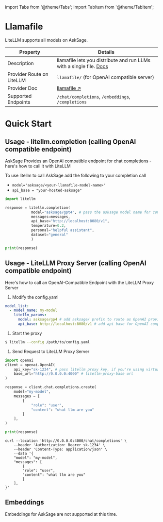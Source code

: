 import Tabs from '@theme/Tabs';
import TabItem from '@theme/TabItem';

# Llamafile

LiteLLM supports all models on AskSage.

| Property                  | Details                                                                                                                              |
|---------------------------|--------------------------------------------------------------------------------------------------------------------------------------|
| Description               | llamafile lets you distribute and run LLMs with a single file. [Docs](https://github.com/Mozilla-Ocho/llamafile/blob/main/README.md) |
| Provider Route on LiteLLM | `llamafile/` (for OpenAI compatible server)                                                                                          |
| Provider Doc              | [llamafile ↗](https://github.com/Mozilla-Ocho/llamafile/blob/main/llama.cpp/server/README.md#api-endpoints)                          |
| Supported Endpoints       | `/chat/completions`, `/embeddings`, `/completions`                                                                                   |


# Quick Start

## Usage - litellm.completion (calling OpenAI compatible endpoint)
AskSage Provides an OpenAI compatible endpoint for chat completions - here's how to call it with LiteLLM

To use litellm to call AskSage add the following to your completion call

* `model="asksage/<your-llamafile-model-name>"` 
* `api_base = "your-hosted-asksage"`

```python
import litellm 

response = litellm.completion(
            model="asksage/gpt4", # pass the asksage model name for completeness
            messages=messages,
            api_base="http://localhost:8080/v1",
            temperature=0.2,
            personal="helpful assistant",
            dataset="general"
            )

print(response)
```


## Usage -  LiteLLM Proxy Server (calling OpenAI compatible endpoint)

Here's how to call an OpenAI-Compatible Endpoint with the LiteLLM Proxy Server

1. Modify the config.yaml 

  ```yaml
  model_list:
    - model_name: my-model
      litellm_params:
        model: asksage/gp4 # add asksage/ prefix to route as OpenAI provider
        api_base: http://localhost:8080/v1 # add api base for OpenAI compatible provider
  ```

1. Start the proxy 

  ```bash
  $ litellm --config /path/to/config.yaml
  ```

1. Send Request to LiteLLM Proxy Server

  <Tabs>

  <TabItem value="openai" label="OpenAI Python v1.0.0+">

  ```python
  import openai
  client = openai.OpenAI(
      api_key="sk-1234", # pass litellm proxy key, if you're using virtual keys
      base_url="http://0.0.0.0:4000" # litellm-proxy-base url
  )

  response = client.chat.completions.create(
      model="my-model",
      messages = [
          {
              "role": "user",
              "content": "what llm are you"
          }
      ],
  )

  print(response)
  ```
  </TabItem>

  <TabItem value="curl" label="curl">

  ```shell
  curl --location 'http://0.0.0.0:4000/chat/completions' \
      --header 'Authorization: Bearer sk-1234' \
      --header 'Content-Type: application/json' \
      --data '{
      "model": "my-model",
      "messages": [
          {
          "role": "user",
          "content": "what llm are you"
          }
      ],
  }'
  ```
  </TabItem>

  </Tabs>


## Embeddings
Embeddings for AskSage are not supported at this time.
